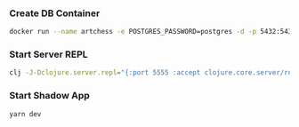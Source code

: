 ### Create DB Container
  
``` bash
docker run --name artchess -e POSTGRES_PASSWORD=postgres -d -p 5432:5432 postgres
```

### Start Server REPL

``` bash
clj -J-Dclojure.server.repl="{:port 5555 :accept clojure.core.server/repl}"
```

### Start Shadow App

```  bash
yarn dev
```





